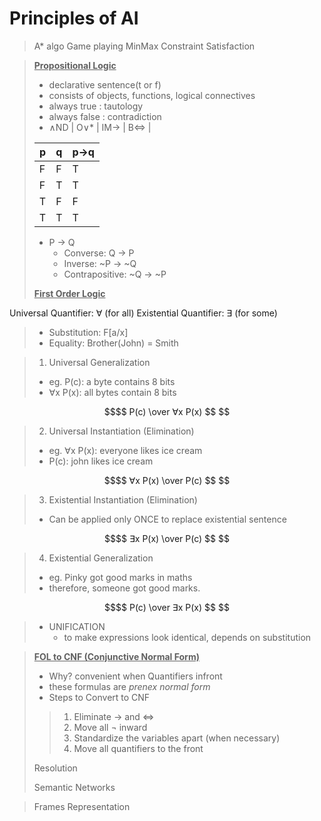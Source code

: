 # Principles of AI

> A* algo
> Game playing MinMax
> Constraint Satisfaction

> <ins>**Propositional Logic**</ins>
> - declarative sentence(t or f)
> - consists of objects, functions, logical connectives
> - always true : tautology
> - always false : contradiction
> - ∧ND | O∨* | IM→ | B⇔ |
>
> | p | q | p→q |
> |---|---|-----|
> | F | F |  T  |
> | F | T |  T  |
> | T | F |  F  |
> | T | T |  T  |
> 
> - P → Q
>     - Converse: Q → P
>     - Inverse: ~P → ~Q
>     - Contrapositive: ~Q → ~P
>     
> <ins>**First Order Logic**</ins>
>
Universal Quantifier: ∀ (for all)
Existential Quantifier: ∃ (for some)
>
> - Substitution: F[a/x]
> - Equality: Brother(John) = Smith

> 1. Universal Generalization
>   - eg. P(c): a byte contains 8 bits
>   - ∀x P(x): all bytes contain 8 bits
```math
$$ P(c) \over ∀x P(x) $$ 
```

> 2. Universal Instantiation (Elimination)
>   - eg. ∀x P(x): everyone likes ice cream
>   - P(c): john likes ice cream
```math
$$ ∀x P(x) \over P(c) $$ 
```

> 3. Existential Instantiation (Elimination)
>   - Can be applied only ONCE to replace existential sentence 
>   
```math
$$ ∃x P(x) \over P(c) $$ 
```

> 4. Existential Generalization
>   - eg. Pinky got good marks in maths
>   - therefore, someone got good marks.
```math
$$ P(c) \over ∃x P(x) $$ 
```

> - UNIFICATION
>     - to make expressions look identical, depends on substitution
>

> <ins>**FOL to CNF (Conjunctive Normal Form)**</ins>
> - Why? convenient when Quantifiers infront
> - these formulas are *prenex normal form*
> - Steps to Convert to CNF
>> 1. Eliminate → and ⇔
>> 2. Move all ¬ inward
>> 3. Standardize the variables apart (when necessary)
>> 4. Move all quantifiers to the front
>
> Resolution
> 
>
> Semantic Networks

> Frames Representation
> 
